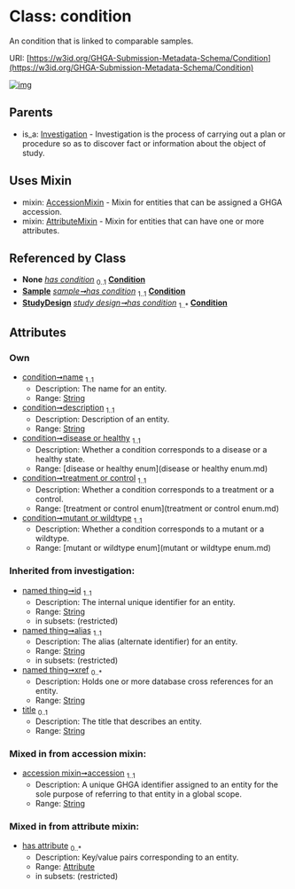 
# Class: condition


An condition that is linked to comparable samples.

URI: [https://w3id.org/GHGA-Submission-Metadata-Schema/Condition](https://w3id.org/GHGA-Submission-Metadata-Schema/Condition)


[![img](https://yuml.me/diagram/nofunky;dir:TB/class/[StudyDesign],[Sample],[Investigation],[StudyDesign]-%20has%20condition(i)%200..1>[Condition&#124;name:string;description:string;disease_or_healthy:disease_or_healthy_enum;treatment_or_control:treatment_or_control_enum;mutant_or_wildtype:mutant_or_wildtype_enum;accession:string;title(i):string%20%3F;id(i):string;alias(i):string;xref(i):string%20*],[Sample]-%20has%20condition(i)%200..1>[Condition],[Sample]-%20has%20condition%201..1>[Condition],[StudyDesign]-%20has%20condition%201..*>[Condition],[Condition]uses%20-.->[AccessionMixin],[Condition]uses%20-.->[AttributeMixin],[Investigation]^-[Condition],[AttributeMixin],[Attribute],[AccessionMixin])](https://yuml.me/diagram/nofunky;dir:TB/class/[StudyDesign],[Sample],[Investigation],[StudyDesign]-%20has%20condition(i)%200..1>[Condition&#124;name:string;description:string;disease_or_healthy:disease_or_healthy_enum;treatment_or_control:treatment_or_control_enum;mutant_or_wildtype:mutant_or_wildtype_enum;accession:string;title(i):string%20%3F;id(i):string;alias(i):string;xref(i):string%20*],[Sample]-%20has%20condition(i)%200..1>[Condition],[Sample]-%20has%20condition%201..1>[Condition],[StudyDesign]-%20has%20condition%201..*>[Condition],[Condition]uses%20-.->[AccessionMixin],[Condition]uses%20-.->[AttributeMixin],[Investigation]^-[Condition],[AttributeMixin],[Attribute],[AccessionMixin])

## Parents

 *  is_a: [Investigation](Investigation.md) - Investigation is the process of carrying out a plan or procedure so as to discover fact or information about the object of study.

## Uses Mixin

 *  mixin: [AccessionMixin](AccessionMixin.md) - Mixin for entities that can be assigned a GHGA accession.
 *  mixin: [AttributeMixin](AttributeMixin.md) - Mixin for entities that can have one or more attributes.

## Referenced by Class

 *  **None** *[has condition](has_condition.md)*  <sub>0..1</sub>  **[Condition](Condition.md)**
 *  **[Sample](Sample.md)** *[sample➞has condition](sample_has_condition.md)*  <sub>1..1</sub>  **[Condition](Condition.md)**
 *  **[StudyDesign](StudyDesign.md)** *[study design➞has condition](study_design_has_condition.md)*  <sub>1..\*</sub>  **[Condition](Condition.md)**

## Attributes


### Own

 * [condition➞name](condition_name.md)  <sub>1..1</sub>
     * Description: The name for an entity.
     * Range: [String](types/String.md)
 * [condition➞description](condition_description.md)  <sub>1..1</sub>
     * Description: Description of an entity.
     * Range: [String](types/String.md)
 * [condition➞disease or healthy](condition_disease_or_healthy.md)  <sub>1..1</sub>
     * Description: Whether a condition corresponds to a disease or a healthy state.
     * Range: [disease or healthy enum](disease or healthy enum.md)
 * [condition➞treatment or control](condition_treatment_or_control.md)  <sub>1..1</sub>
     * Description: Whether a condition corresponds to a treatment or a control.
     * Range: [treatment or control enum](treatment or control enum.md)
 * [condition➞mutant or wildtype](condition_mutant_or_wildtype.md)  <sub>1..1</sub>
     * Description: Whether a condition corresponds to a mutant or a wildtype.
     * Range: [mutant or wildtype enum](mutant or wildtype enum.md)

### Inherited from investigation:

 * [named thing➞id](named_thing_id.md)  <sub>1..1</sub>
     * Description: The internal unique identifier for an entity.
     * Range: [String](types/String.md)
     * in subsets: (restricted)
 * [named thing➞alias](named_thing_alias.md)  <sub>1..1</sub>
     * Description: The alias (alternate identifier) for an entity.
     * Range: [String](types/String.md)
     * in subsets: (restricted)
 * [named thing➞xref](named_thing_xref.md)  <sub>0..\*</sub>
     * Description: Holds one or more database cross references for an entity.
     * Range: [String](types/String.md)
 * [title](title.md)  <sub>0..1</sub>
     * Description: The title that describes an entity.
     * Range: [String](types/String.md)

### Mixed in from accession mixin:

 * [accession mixin➞accession](accession_mixin_accession.md)  <sub>1..1</sub>
     * Description: A unique GHGA identifier assigned to an entity for the sole purpose of referring to that entity in a global scope.
     * Range: [String](types/String.md)

### Mixed in from attribute mixin:

 * [has attribute](has_attribute.md)  <sub>0..\*</sub>
     * Description: Key/value pairs corresponding to an entity.
     * Range: [Attribute](Attribute.md)
     * in subsets: (restricted)
